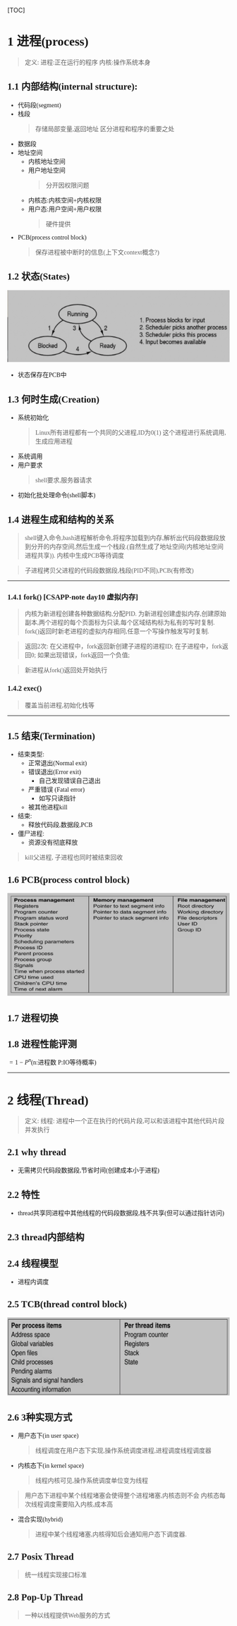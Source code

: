 [TOC]
<font face = "Consolas">

# 1 进程(process)
> 定义:
进程:正在运行的程序
内核:操作系统本身

## 1.1 内部结构(internal structure): 
* 代码段(segment)
* 栈段
    >存储局部变量,返回地址
    >区分进程和程序的重要之处
* 数据段
* 地址空间
    * 内核地址空间
    * 用户地址空间
        > 分开因权限问题
    * 内核态:内核空间+内核权限
    * 用户态:用户空间+用户权限
        > 硬件提供
* PCB(process control block)
    > 保存进程被中断时的信息(上下文context概念?)

## 1.2 状态(States)
![1.1线程状态](./pics/0/1.1线程状态.png)
* 状态保存在PCB中
## 1.3 何时生成(Creation)
* 系统初始化
    > Linux所有进程都有一个共同的父进程,ID为0(1)
    > 这个进程进行系统调用,生成应用进程
* 系统调用
* 用户要求
    > shell要求,服务器请求
* 初始化批处理命令(shell脚本)
## 1.4 进程生成和结构的关系
> shell键入命令,bash进程解析命令,将程序加载到内存,解析出代码段数据段放到分开的内存空间,然后生成一个栈段.(自然生成了地址空间(内核地址空间进程共享)).
内核中生成PCB等待调度

> 子进程拷贝父进程的代码段数据段,栈段(PID不同),PCB(有修改)
****
### 1.4.1 fork() [CSAPP-note day10 虚拟内存]
> 内核为新进程创建各种数据结构,分配PID.
为新进程创建虚拟内存,创建原始副本,两个进程的每个页面标为只读,每个区域结构标为私有的写时复制.
fork()返回时新老进程的虚拟内存相同,任意一个写操作触发写时复制.

>返回2次:
在父进程中，fork返回新创建子进程的进程ID;
在子进程中，fork返回0;
如果出现错误，fork返回一个负值;

>新进程从fork()返回处开始执行
### 1.4.2 exec()
> 覆盖当前进程,初始化栈等
****
## 1.5 结束(Termination)
* 结束类型:
    * 正常退出(Normal exit)
    * 错误退出(Error exit)
        * 自己发现错误自己退出
    * 严重错误 (Fatal error)
        * 如写只读指针
    * 被其他进程kill
* 结束:
    * 释放代码段,数据段,PCB
* 僵尸进程:
    * 资源没有彻底释放
> kill父进程, 子进程也同时被结束回收

## 1.6 PCB(process control block)
![1.2PCB](./pics/0/1.2PCB.png)

## 1.7 进程切换

## 1.8 进程性能评测
$=1-P^n$(n:进程数 P:IO等待概率)
****
# 2 线程(Thread)
> 定义:
线程: 进程中一个正在执行的代码片段,可以和该进程中其他代码片段并发执行

## 2.1 why thread
* 无需拷贝代码段数据段,节省时间(创建成本小于进程)

## 2.2 特性
* thread共享同进程中其他线程的代码段数据段,栈不共享(但可以通过指针访问)

## 2.3 thread内部结构

## 2.4 线程模型
* 进程内调度

## 2.5 TCB(thread control block)
![1.3TCB](./pics/0/1.3TCB.png)

## 2.6 3种实现方式
* 用户态下(in user space)
    >线程调度在用户态下实现,操作系统调度进程,进程调度线程调度器
* 内核态下(in kernel space)
    > 线程内核可见,操作系统调度单位变为线程
> 用户态下进程中某个线程堵塞会使得整个进程堵塞,内核态则不会
内核态每次线程调度需要陷入内核,成本高
* 混合实现(hybrid)
    > 进程中某个线程堵塞,内核得知后会通知用户态下调度器.

## 2.7 Posix Thread
> 统一线程实现接口标准

## 2.8 Pop-Up Thread
> 一种以线程提供Web服务的方式